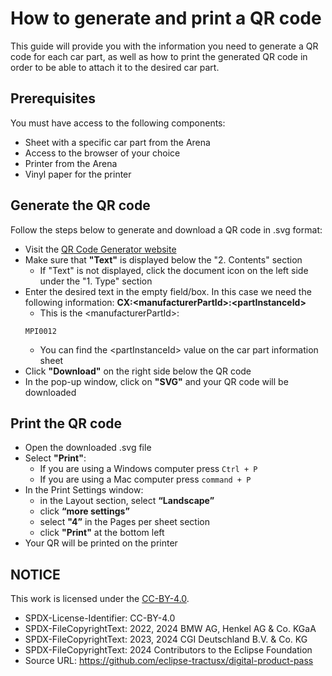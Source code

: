 <!--
#######################################################################

Tractus-X - Digital Product Passport Application 

Copyright (c) 2022, 2024 BMW AG, Henkel AG & Co. KGaA
Copyright (c) 2023, 2024 CGI Deutschland B.V. & Co. KG
Copyright (c) 2022, 2024 Contributors to the Eclipse Foundation

See the NOTICE file(s) distributed with this work for additional
information regarding copyright ownership.

This work is made available under the terms of the
Creative Commons Attribution 4.0 International (CC-BY-4.0) license,
which is available at
https://creativecommons.org/licenses/by/4.0/legalcode.

SPDX-License-Identifier: CC-BY-4.0

#######################################################################
-->

# How to generate and print a QR code

This guide will provide you with the information you need to generate a QR code for each car part, as well as how to print the generated QR code in order to be able to attach it to the desired car part. 


## Prerequisites

You must have access to the following components: 

- Sheet with a specific car part from the Arena
- Access to the browser of your choice
- Printer from the Arena
- Vinyl paper for the printer


## Generate the QR code

Follow the steps below to generate and download a QR code in .svg format:


- Visit the [QR Code Generator website](https://goqr.me)
- Make sure that **"Text"** is displayed below the "2. Contents" section
  - If "Text" is not displayed, click the document icon on the left side under the "1. Type" section
- Enter the desired text in the empty field/box. In this case we need the following information: **CX:\<manufacturerPartId>:\<partInstanceId>**
    - This is the \<manufacturerPartId>: 
     ```
     MPI0012
    ```
    - You can find the \<partInstanceId> value on the car part information sheet
- Click **"Download"** on the right side below the QR code
- In the pop-up window, click on **"SVG"** and your QR code will be downloaded

## Print the QR code

-   Open the downloaded .svg file 
-   Select **"Print"**:
    -   If you are using a Windows computer press ``` Ctrl + P ```
    -   If you are using a Mac computer press ```command + P```
-   In the Print Settings window: 
    -   in the Layout section, select **“Landscape”**
    -   click **“more settings”**
    -   select **"4”** in the Pages per sheet section
    -   click **"Print"** at the bottom left
-   Your QR will be printed on the printer


## NOTICE

This work is licensed under the [CC-BY-4.0](https://creativecommons.org/licenses/by/4.0/legalcode).

- SPDX-License-Identifier: CC-BY-4.0
- SPDX-FileCopyrightText: 2022, 2024 BMW AG, Henkel AG & Co. KGaA
- SPDX-FileCopyrightText: 2023, 2024 CGI Deutschland B.V. & Co. KG
- SPDX-FileCopyrightText: 2024 Contributors to the Eclipse Foundation
- Source URL: https://github.com/eclipse-tractusx/digital-product-pass
